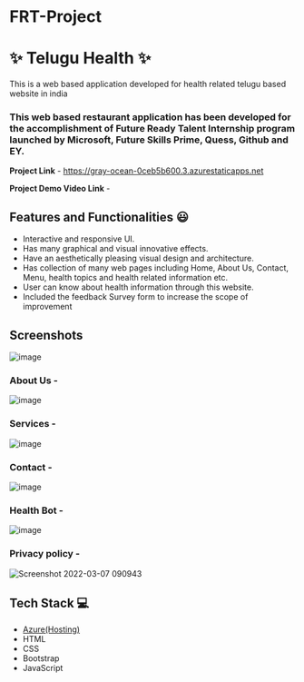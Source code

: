# FRT-Project
# ✨ Telugu Health  ✨

This is a web based application developed for health related telugu based website in india

### This web based restaurant application has been developed for the accomplishment of Future Ready Talent Internship program launched by Microsoft, Future Skills Prime, Quess, Github and EY.


**Project Link** - https://gray-ocean-0ceb5b600.3.azurestaticapps.net

**Project Demo Video Link** -


## Features and Functionalities 😃

- Interactive and responsive UI.
- Has many graphical and visual innovative effects.
- Have an aesthetically pleasing visual design and architecture.
- Has collection of many web pages including Home, About Us, Contact, Menu, health topics and health related information etc.
- User can know about health information through this website.
- Included the feedback Survey form to increase the scope of improvement 

## Screenshots

![image](https://github.com/20a31a05f4/FRT-Project/assets/110026196/91fabde7-a5af-4835-bf14-7f1fb6f2c117)


### About Us -

![image](https://github.com/20a31a05f4/FRT-Project/assets/110026196/09ed7843-32d5-4a66-bf5d-48658d77e415)


### Services - 

![image](https://github.com/20a31a05f4/FRT-Project/assets/110026196/1b3d648d-2851-40c0-9cc3-456a11daba7c)


### Contact - 

![image](https://github.com/20a31a05f4/FRT-Project/assets/110026196/e1bbab20-16a3-499a-ae0c-9cef3dc8e639)


### Health Bot -

![image](https://github.com/20a31a05f4/FRT-Project/assets/110026196/8851b6a1-b6fa-4333-aee6-eeb0801fca45)


### Privacy policy -


![Screenshot 2022-03-07 090943](https://user-images.githubusercontent.com/98517345/156963849-e8ead038-b9ea-4320-9165-9f99cf00d9d2.jpg)



## Tech Stack 💻

- [Azure(Hosting)](https://azure.microsoft.com/en-in/features/azure-portal/)
- HTML
- CSS
- Bootstrap
- JavaScript
